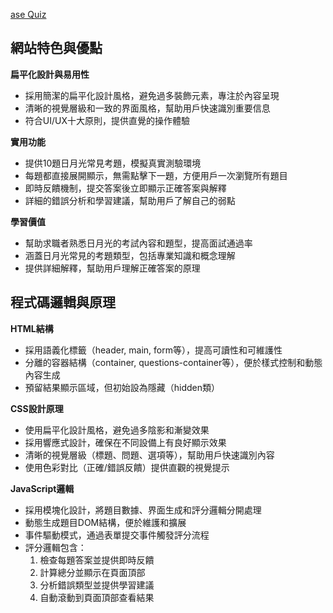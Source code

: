 <a href="https://alfo0924.github.io/aseQuiz/">ase Quiz</a>
## 網站特色與優點

**扁平化設計與易用性**
- 採用簡潔的扁平化設計風格，避免過多裝飾元素，專注於內容呈現
- 清晰的視覺層級和一致的界面風格，幫助用戶快速識別重要信息
- 符合UI/UX十大原則，提供直覺的操作體驗

**實用功能**
- 提供10題日月光常見考題，模擬真實測驗環境
- 每題都直接展開顯示，無需點擊下一題，方便用戶一次瀏覽所有題目
- 即時反饋機制，提交答案後立即顯示正確答案與解釋
- 詳細的錯誤分析和學習建議，幫助用戶了解自己的弱點

**學習價值**
- 幫助求職者熟悉日月光的考試內容和題型，提高面試通過率
- 涵蓋日月光常見的考題類型，包括專業知識和概念理解
- 提供詳細解釋，幫助用戶理解正確答案的原理

## 程式碼邏輯與原理

**HTML結構**
- 採用語義化標籤（header, main, form等），提高可讀性和可維護性
- 分離的容器結構（container, questions-container等），便於樣式控制和動態內容生成
- 預留結果顯示區域，但初始設為隱藏（hidden類）

**CSS設計原理**
- 使用扁平化設計風格，避免過多陰影和漸變效果
- 採用響應式設計，確保在不同設備上有良好顯示效果
- 清晰的視覺層級（標題、問題、選項等），幫助用戶快速識別內容
- 使用色彩對比（正確/錯誤反饋）提供直觀的視覺提示

**JavaScript邏輯**
- 採用模塊化設計，將題目數據、界面生成和評分邏輯分開處理
- 動態生成題目DOM結構，便於維護和擴展
- 事件驅動模式，通過表單提交事件觸發評分流程
- 評分邏輯包含：
    1. 檢查每題答案並提供即時反饋
    2. 計算總分並顯示在頁面頂部
    3. 分析錯誤類型並提供學習建議
    4. 自動滾動到頁面頂部查看結果


